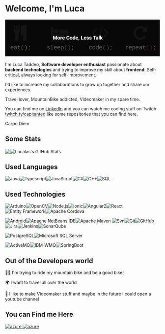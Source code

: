 # Welcome, I'm Luca
<img src="https://raw.githubusercontent.com/lucalas/lucalas/master/Banner.png" alt="Luca Taddeo - Fullstack developer and content creator"/>

I'm Luca Taddeo, **Software developer enthusiast** passionate about **backend technologies** and trying to improve my skill about **frontend**. Self-critical, always looking for self-improvement.  

I'd like to increase my collaborations to grow up together and share our experiences.  

Travel lover, MountainBike addicted, Videomaker in my spare time.

You can find me on [LinkedIn](https://www.linkedin.com/in/luca-taddeo/)  and you can watch me coding stuff on Twitch [twitch.tv/capitanted](https://www.twitch.tv/capitanted)  like some repositories that you can find here.

Carpe Diem

## Some Stats
<img align="center" src="https://github-readme-stats.vercel.app/api/top-langs/?username=lucalas&hide=html&title_color=ffffff&text_color=c9cacc&icon_color=2bbc8a&bg_color=1d1f21" /><img align="center" src="https://github-readme-stats.vercel.app/api?username=lucalas&show_icons=true&line_height=33&count_private=true&title_color=ffffff&text_color=c9cacc&icon_color=2bbc8a&bg_color=1d1f21" alt="Lucalas's GitHub Stats" />
</a>

## Used Languages
![Java](https://img.shields.io/badge/-Java-333333?style=flat&logo=java)![Typescript](https://img.shields.io/badge/-TypesScript-333333?style=flat&logo=typescript)![JavaScript](https://img.shields.io/badge/-JavaScript-333333?style=flat&logo=javascript)![C#](https://img.shields.io/badge/-CSharp-333333?style=flat&logo=C%20sharp)![C++](https://img.shields.io/badge/-C++-333333?style=flat&logo=c%2B%2B)![SQL](https://img.shields.io/badge/-SQL-333333?style=flat&logo=postgresql)

## Used Technologies
![Arduino](https://img.shields.io/badge/-Arduino-333333?style=flat&logo=Arduino)![OpenCV](https://img.shields.io/badge/-OpenCV-333333?style=flat&logo=OpenCV)![Node.js](https://img.shields.io/badge/-Node.js-333333?style=flat&logo=Node.js)![Ionic](https://img.shields.io/badge/-Ionic-333333?style=flat&logo=ionic)![Angular2](https://img.shields.io/badge/-Angular2-333333?style=flat&logo=Angular)![React](https://img.shields.io/badge/-React-333333?style=flat&logo=React)![Entity Framework](https://img.shields.io/badge/-Entity%20Framework-333333?style=flat&logo=.net)![Apache Cordova](https://img.shields.io/badge/-Apache%20Cordova-333333?style=flat&logo=Apache%20cordova)

![Android](http://img.shields.io/badge/-Android-333333?style=flat&logo=android)![Apache NetBeans IDE](http://img.shields.io/badge/-Apache%20NetBeans%20IDE-333333?style=flat&logo=Apache%20NetBeans%20IDE&logoColor=0052CC)![Apache Maven](http://img.shields.io/badge/-Apache%20Maven-333333?style=flat&logo=Apache%20Maven&logoColor=C71A36)
![Svn](https://img.shields.io/badge/-Svn-333333?style=flat&logo=subversion)![Git](https://img.shields.io/badge/-Git-333333?style=flat&logo=git&logoColor=F05032)![GitHub](https://img.shields.io/badge/-GitHub-333333?style=flat&logo=github&logoColor=FFFFFF)![Jira](https://img.shields.io/badge/-Jira-333333?style=flat&logo=jira-software&logoColor=white&logoColor=0052CC)![Jenkins](https://img.shields.io/badge/-jenkins-333333?style=flat&logo=jenkins)![SonarQube](https://img.shields.io/badge/-SonarQube-333333?style=flat&logo=SonarQube)

![PostgreSQL](https://img.shields.io/badge/-PostgreSQL-333333?style=flat&logo=PostgreSQL)![Microsoft SQL Server](https://img.shields.io/badge/-Microsoft%20SQL%20Server-333333?style=flat&logo=Microsoft%20SQL%20Server)

![ActiveMQ](https://img.shields.io/badge/-ActiveMQ-333333?style=flat&logo=ActiveMQ)![IBM-WMQ](https://img.shields.io/badge/-IBM%20WMQ-333333?style=flat&logo=IBM&logoColor=054ADA)![SpringBoot](https://img.shields.io/badge/-SpringBoot-333333?style=flat&logo=Spring)




## Out of the Developers world
🚵‍♂️ I'm trying to ride my mountain bike and be a good biker 

🌍 I want to travel all over the world 

🎥 I like to make Videomaker stuff and maybe in the future I could open a youtube channel


## You can Find me Here

<a href="https://www.linkedin.com/in/luca-taddeo/" target="_blank"> <img src="https://cdn.icon-icons.com/icons2/1099/PNG/512/1485482199-linkedin_78667.png" alt="azure" width="40" height="40"/> </a><a href="https://www.twitch.tv/capitanted" target="_blank"> <img src="https://scottsurette.com/images/twitch.png" alt="azure" width="40" height="40"/> </a>
